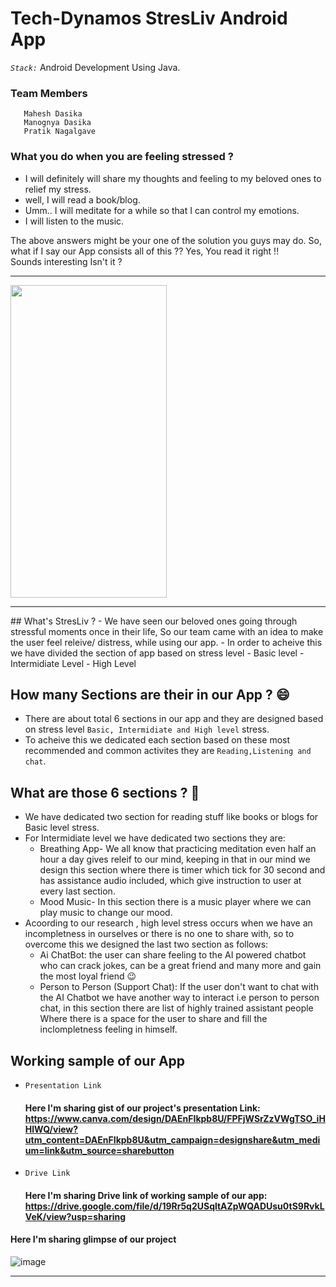 # Tech-Dynamos StresLiv Android App
   _*`Stack:`*_ Android Development Using Java.
   ### Team Members
       Mahesh Dasika
       Manognya Dasika
       Pratik Nagalgave
       
 ### What you do when you are feeling stressed ?
 
 - I will definitely will share my thoughts and feeling to my beloved ones to relief my stress. 
 - well, I will read a book/blog.
 - Umm.. I will meditate for a while so that I can control my emotions.
 - I will listen to the music.
 
 The above answers might be your one of the solution you guys may do. So, what if I say our App consists all of this ??
 Yes, You read it right !!  
 Sounds interesting Isn't it ?

   <hr>
  <img src="https://user-images.githubusercontent.com/77436328/134780859-7f251f7f-1aaf-46c3-9333-078edb7c2756.gif" width="250" height="500">
   <hr>
## What's StresLiv ?
 - We have seen our beloved ones going through stressful moments once in their life, So our team came with an idea to make the user feel releive/ distress, while using our app.
 - In order to acheive this we have divided the section of app based on stress level
    - Basic level
    - Intermidiate Level
    - High Level
   
## How many Sections are their in our App ? 😄
  - There are about total 6 sections in our app and they are designed based on stress level `Basic, Intermidiate and High level` stress. 
  - To acheive this we dedicated each section based on these most recommended and common activites they are `Reading,Listening and chat`.
  
  ## What are those 6 sections ? 🤔
  - We have dedicated two section for reading stuff like books or blogs for Basic level stress. 
  - For Intermidiate level we have dedicated two sections they are:
      -   Breathing App- We all know that practicing  meditation even half an hour a day gives releif to our mind, keeping in that in our mind we design this section where there is timer which tick for 30 second and has assistance audio included, which give instruction to user at every last section.
      -   Mood Music- In this section there is a music player where we can play music to change our mood.
  - Acoording to our research , high level stress occurs when we have an incompletness in ourselves or there is no one to share with, so to overcome this we designed the last two section  as follows:
      - Ai ChatBot:  the user can share feeling to the AI powered chatbot who can crack jokes, can be a great friend and many more and gain the most loyal friend :wink:
      - Person to Person (Support Chat):  If the user don't want to chat with the AI Chatbot we have another way to interact i.e person to person chat, in this section there are list of highly trained assistant people Where there is a space for the user to share and fill the inclompletness feeling in himself. 
   
    
   ## Working sample of our App
    
  -  `Presentation Link`
     ####  Here I'm sharing gist of our project's presentation Link:  https://www.canva.com/design/DAEnFIkpb8U/FPFjWSrZzVWgTSO_iHHlWQ/view?utm_content=DAEnFIkpb8U&utm_campaign=designshare&utm_medium=link&utm_source=sharebutton
  
  - `Drive Link`
      #### Here I'm sharing Drive link of working sample of our app: https://drive.google.com/file/d/19Rr5q2USqltAZpWQADUsu0tS9RvkLVeK/view?usp=sharing
  
  
  
  #### Here I'm sharing glimpse of our project
  ![image](https://user-images.githubusercontent.com/77436328/132110066-1ec1f200-3ee6-402e-89d1-0f8a3849bd39.png)
  <hr>
  

